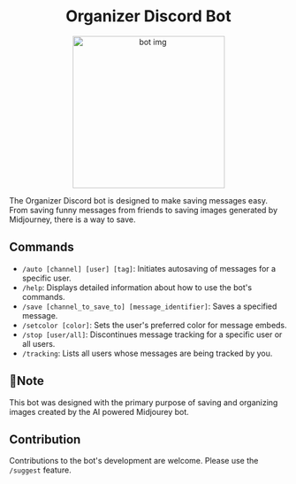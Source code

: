 <h1 align="center">Organizer Discord Bot</h1>
<p align="center">
  <img style="width:275px;" src="https://cdn.discordapp.com/attachments/1171633129270812674/1172626829094441021/YumYum_simple_arrow_1b9001f2-6be0-4cf4-906b-6f5e4b970ad1.png?ex=656100d6&is=654e8bd6&hm=d0ebf50ac84d61d232c3a64220cd625654f0bec45a6c8da09e8faee54514496d&" alt="bot img"/>
</p>
The Organizer Discord bot is designed to make saving messages easy. From saving funny messages from friends to saving images generated by Midjourney, there is a way to save.

## Commands
- `/auto [channel] [user] [tag]`: Initiates autosaving of messages for a specific user.
- `/help`: Displays detailed information about how to use the bot's commands.
- `/save [channel_to_save_to] [message_identifier]`: Saves a specified message.
- `/setcolor [color]`: Sets the user's preferred color for message embeds.
- `/stop [user/all]`: Discontinues message tracking for a specific user or all users.
- `/tracking`: Lists all users whose messages are being tracked by you.

## 📝Note
This bot was designed with the primary purpose of saving and organizing images created by the AI powered Midjourey bot.

## Contribution
Contributions to the bot's development are welcome. Please use the `/suggest` feature.
